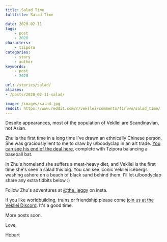 ```yaml
---
title: Salad Time
fulltitle: Salad Time

date: 2020-02-11
tags:
    - post
    - 2020
characters:
    - tzipora
categories:
    - story
    - author
keywords:
    - post
    - 2020

url: /stories/salad/
aliases:
- /posts/2020-02-11-salad/

image: /images/salad.jpg
reddit: https://www.reddit.com/r/vekllei/comments/f1rlww/salad_time/
---
```

Despite appearances, most of the population of Vekllei are Scandinavian, not Asian.

Zhu is the first time in a long time I've drawn an ethnically Chinese person. She was graciously lent to me to draw by u/boodyclap in an art trade. [You can see his end of the deal here](https://imgur.com/a/pm6cuMH), complete with Tzipora balancing a baseball bat.

In Zhu's homeland she suffers a meat-heavy diet, and Vekllei is the first time she's seen a salad this big. You can see iconic Vekllei icebergs washing ashore on a beach of black sand behind them. I'll let u/boodyclap share any extra tidbits below :)

Follow Zhu's adventures at [@the\_jeggy](https://www.instagram.com/the_jeggy/) on insta.

If you like worldbuilding, trains or friendship please come [join us at the Vekllei Discord](https://discord.gg/dCE6vSU). It's a good time.

More posts soon.

Love,

Hobart
